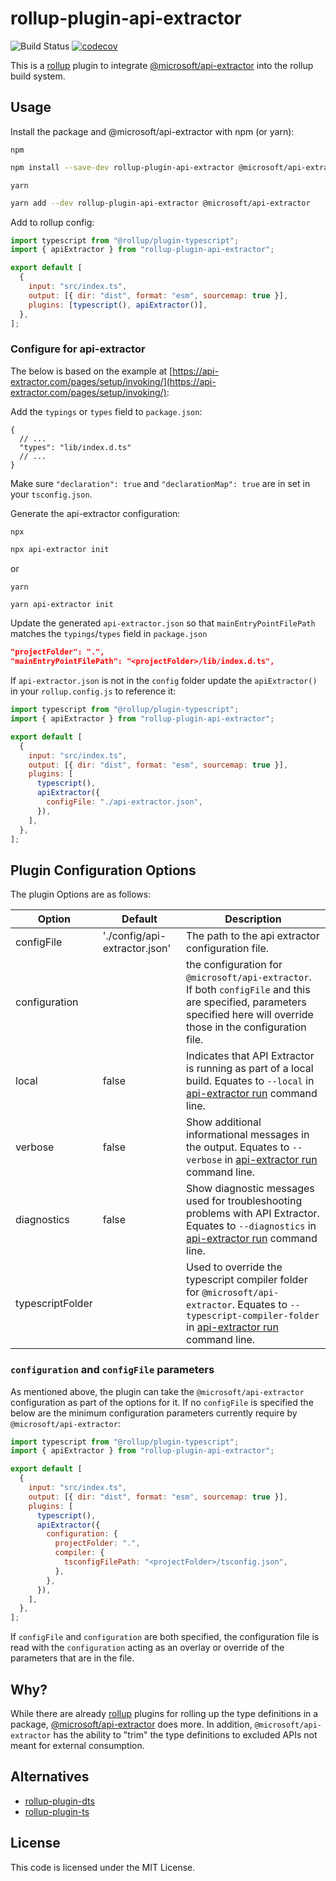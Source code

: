 # rollup-plugin-api-extractor

![Build Status](https://github.com/blacktau/rollup-plugin-api-extractor/workflows/CI%20Pipeline/badge.svg)
[![codecov](https://codecov.io/gh/blacktau/rollup-plugin-api-extractor/branch/main/graph/badge.svg?token=O1NDBJ7V2K)](https://codecov.io/gh/blacktau/rollup-plugin-api-extractor)

This is a [rollup](https://www.rollupjs.org/) plugin to integrate [@microsoft/api-extractor](https://api-extractor.com/) into the rollup build system.

## Usage

Install the package and @microsoft/api-extractor with npm (or yarn):

`npm`

```bash
npm install --save-dev rollup-plugin-api-extractor @microsoft/api-extractor
```

`yarn`

```bash
yarn add --dev rollup-plugin-api-extractor @microsoft/api-extractor
```

Add to rollup config:

```javascript
import typescript from "@rollup/plugin-typescript";
import { apiExtractor } from "rollup-plugin-api-extractor";

export default [
  {
    input: "src/index.ts",
    output: [{ dir: "dist", format: "esm", sourcemap: true }],
    plugins: [typescript(), apiExtractor()],
  },
];
```

### Configure for api-extractor

The below is based on the example at [https://api-extractor.com/pages/setup/invoking/](https://api-extractor.com/pages/setup/invoking/):

Add the `typings` or `types` field to `package.json`:

```jsonc
{
  // ...
  "types": "lib/index.d.ts"
  // ...
}
```

Make sure `"declaration": true` and `"declarationMap": true` are in set in your `tsconfig.json`.

Generate the api-extractor configuration:

`npx`

```bash
npx api-extractor init
```

or

`yarn`

```bash
yarn api-extractor init
```

Update the generated `api-extractor.json` so that `mainEntryPointFilePath` matches the `typings`/`types` field in `package.json`

```json
"projectFolder": ".",
"mainEntryPointFilePath": "<projectFolder>/lib/index.d.ts",
```

If `api-extractor.json` is not in the `config` folder update the `apiExtractor()` in your `rollup.config.js` to reference it:

```javascript
import typescript from "@rollup/plugin-typescript";
import { apiExtractor } from "rollup-plugin-api-extractor";

export default [
  {
    input: "src/index.ts",
    output: [{ dir: "dist", format: "esm", sourcemap: true }],
    plugins: [
      typescript(),
      apiExtractor({
        configFile: "./api-extractor.json",
      }),
    ],
  },
];
```

## Plugin Configuration Options

The plugin Options are as follows:

| Option           | Default                       | Description                                                                                                                                                                                                 |
| ---------------- | ----------------------------- | ----------------------------------------------------------------------------------------------------------------------------------------------------------------------------------------------------------- |
| configFile       | './config/api-extractor.json' | The path to the api extractor configuration file.                                                                                                                                                           |
| configuration    |                               | the configuration for `@microsoft/api-extractor`. If both `configFile` and this are specified, parameters specified here will override those in the configuration file.                                     |
| local            | false                         | Indicates that API Extractor is running as part of a local build. Equates to `--local` in [api-extractor run](https://api-extractor.com/pages/commands/api-extractor_run/) command line.                    |
| verbose          | false                         | Show additional informational messages in the output. Equates to `--verbose` in [api-extractor run](https://api-extractor.com/pages/commands/api-extractor_run/) command line.                              |
| diagnostics      | false                         | Show diagnostic messages used for troubleshooting problems with API Extractor. Equates to `--diagnostics` in [api-extractor run](https://api-extractor.com/pages/commands/api-extractor_run/) command line. |
| typescriptFolder |                               | Used to override the typescript compiler folder for `@microsoft/api-extractor`. Equates to `--typescript-compiler-folder` in [api-extractor run](https://api-extractor.com/pages/commands/) command line.   |

### `configuration` and `configFile` parameters

As mentioned above, the plugin can take the `@microsoft/api-extractor` configuration as part of the options for it. If no `configFile` is specified the below are the minimum configuration parameters currently require by `@microsoft/api-extractor`:

```javascript
import typescript from "@rollup/plugin-typescript";
import { apiExtractor } from "rollup-plugin-api-extractor";

export default [
  {
    input: "src/index.ts",
    output: [{ dir: "dist", format: "esm", sourcemap: true }],
    plugins: [
      typescript(),
      apiExtractor({
        configuration: {
          projectFolder: ".",
          compiler: {
            tsconfigFilePath: "<projectFolder>/tsconfig.json",
          },
        },
      }),
    ],
  },
];
```

If `configFile` and `configuration` are both specified, the configuration file is read with the `configuration` acting as an overlay or override of the parameters that are in the file.

## Why?

While there are already [rollup](https://www.rollupjs.org/) plugins for rolling up the type definitions in a package, [@microsoft/api-extractor](https://api-extractor.com/) does more. In addition, `@microsoft/api-extractor` has the ability to "trim" the type definitions to excluded APIs not meant for external consumption.

## Alternatives

- [rollup-plugin-dts](https://github.com/Swatinem/rollup-plugin-dts)
- [rollup-plugin-ts](https://github.com/wessberg/rollup-plugin-ts)

## License

This code is licensed under the MIT License.
